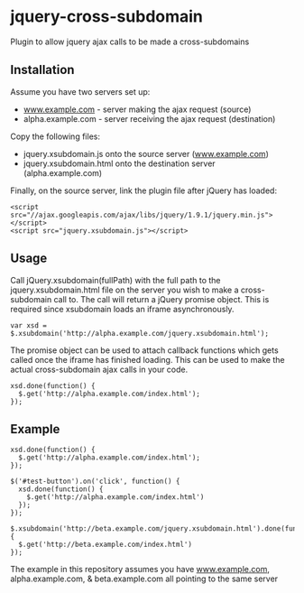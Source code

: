 jquery-cross-subdomain
======================

Plugin to allow jquery ajax calls to be made a cross-subdomains

## Installation

Assume you have two servers set up:

* www.example.com - server making the ajax request (source)
* alpha.example.com - server receiving the ajax request (destination)

Copy the following files:

* jquery.xsubdomain.js onto the source server (www.example.com)
* jquery.xsubdomain.html onto the destination server (alpha.example.com)

Finally, on the source server, link the plugin file after jQuery has loaded:

```
<script src="//ajax.googleapis.com/ajax/libs/jquery/1.9.1/jquery.min.js"></script>
<script src="jquery.xsubdomain.js"></script>
```

## Usage

Call jQuery.xsubdomain(fullPath) with the full path to the jquery.xsubdomain.html file on the server you wish to make a cross-subdomain call to.  The call will return a jQuery promise object.  This is required since xsubdomain loads an iframe asynchronously.

```
var xsd = $.xsubdomain('http://alpha.example.com/jquery.xsubdomain.html');
```

The promise object can be used to attach callback functions which gets called once the iframe has finished loading.  This can be used to make the actual cross-subdomain ajax calls in your code.

```
xsd.done(function() {
  $.get('http://alpha.example.com/index.html');
});
```

## Example

```var xsd = $.xsubdomain('http://alpha.example.com/jquery.xsubdomain.html');
xsd.done(function() {
  $.get('http://alpha.example.com/index.html');
});

$('#test-button').on('click', function() {
  xsd.done(function() {
    $.get('http://alpha.example.com/index.html')
  });
});

$.xsubdomain('http://beta.example.com/jquery.xsubdomain.html').done(function() {
  $.get('http://beta.example.com/index.html')
});
```

The example in this repository assumes you have www.example.com, alpha.example.com, & beta.example.com all pointing to the same server

